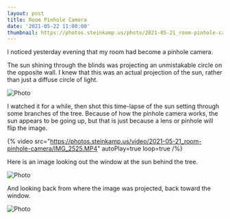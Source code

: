```yaml
---
layout: post
title: Room Pinhole Camera
date: '2021-05-22 11:00:00'
thumbnail: https://photos.steinkamp.us/photo/2021-05-21_room-pinhole-camera/IMG_2523.JPG?size=300x300&crop
---
```

I noticed yesterday evening that my room had become a pinhole camera.

The sun shining through the blinds was projecting an unmistakable circle on the opposite wall. I knew that this was an actual projection of the sun, rather than just a diffuse circle of light.

![Photo](https://photos.steinkamp.us/photo/2021-05-21_room-pinhole-camera/IMG_2523.JPG)

I watched it for a while, then shot this time-lapse of the sun setting through some branches of the tree. Because of how the pinhole camera works, the sun appears to be going up, but that is just because a lens or pinhole will flip the image.

{% video src="https://photos.steinkamp.us/video/2021-05-21_room-pinhole-camera/IMG_2525.MP4" autoPlay=true loop=true /%}

Here is an image looking out the window at the sun behind the tree.

![Photo](https://photos.steinkamp.us/photo/2021-05-21_room-pinhole-camera/IMG_2534.JPG)

And looking back from where the image was projected, back toward the window.

![Photo](https://photos.steinkamp.us/photo/2021-05-21_room-pinhole-camera/IMG_2513.JPG)
